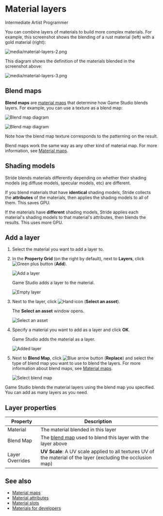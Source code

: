 # Material layers

<span class="badge text-bg-primary">Intermediate</span>
<span class="badge text-bg-success">Artist</span>
<span class="badge text-bg-success">Programmer</span>

You can combine layers of materials to build more complex materials. For example, this screenshot shows the blending of a rust material (left) with a gold material (right):

![media/material-layers-2.png](media/material-layers-2.png)

This diagram shows the definition of the materials blended in the screenshot above:

![media/material-layers-3.png](media/material-layers-3.png)

## Blend maps

**Blend maps** are [material maps](material-maps.md) that determine how Game Studio blends layers. For example, you can use a texture as a blend map:

![Blend map diagram](media/blend-map-diagram.png)

![Blend map diagram](media/blend-map-diagram2.png)

Note how the blend map texture corresponds to the patterning on the result.

Blend maps work the same way as any other kind of material map. For more information, see [Material maps](material-maps.md).

## Shading models

Stride blends materials differently depending on whether their shading models (eg diffuse models, specular models, etc) are different.

If you blend materials that have **identical** shading models, Stride collects the **attributes** of the materials, then applies the shading models to all of them. This saves GPU.

If the materials have **different** shading models, Stride applies each material's shading models to that material's attributes, then blends the results. This uses more GPU.

## Add a layer

1. Select the material you want to add a layer to.

2. In the **Property Grid** (on the right by default), next to **Layers**, click ![Green plus button](~/manual/game-studio/media/green-plus-icon.png) (**Add**).

   ![Add a layer](media/add-a-layer.png)

   Game Studio adds a layer to the material.

   ![Empty layer](media/empty-layer.png)

3. Next to the layer, click ![Hand icon](~/manual/game-studio/media/hand-icon.png) (**Select an asset**).

   The **Select an asset** window opens.

   ![Select an asset](media/material-asset-picker.png)

4. Specify a material you want to add as a layer and click **OK**.

   Game Studio adds the material as a layer.

   ![Added layer](media/added-layer.png)

5. Next to **Blend Map**, click ![Blue arrow button](~/manual/game-studio/media/blue-arrow-icon.png) (**Replace**) and select the type of blend map you want to use to blend the layers. For more information about blend maps, see [Material maps](material-maps.md).

   ![Select blend map](media/select-blend-map.png)

Game Studio blends the material layers using the blend map you specified. You can add as many layers as you need.

## Layer properties

| Property | Description |
| --------------- | --------------- 
| Material | The material blended in this layer |
| Blend Map | The [blend map](material-maps.md) used to blend this layer with the layer above |
| Layer Overrides | **UV Scale**: A UV scale applied to all textures UV of the material of the layer (excluding the occlusion map) |

## See also

* [Material maps](material-maps.md)
* [Material attributes](material-attributes.md)
* [Material slots](material-slots.md)
* [Materials for developers](materials-for-developers.md)